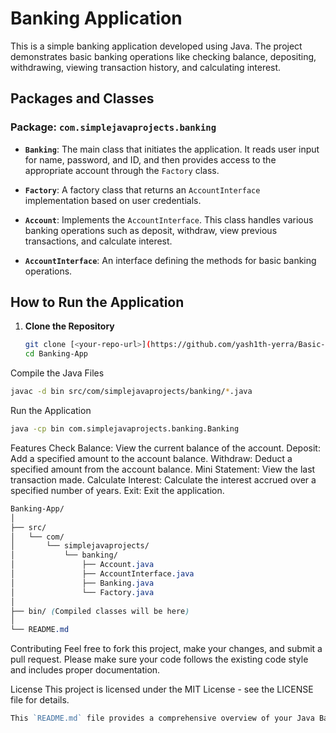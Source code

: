 # Banking Application

This is a simple banking application developed using Java. The project demonstrates basic banking operations like checking balance, depositing, withdrawing, viewing transaction history, and calculating interest.

## Packages and Classes

### Package: `com.simplejavaprojects.banking`

- **`Banking`**: The main class that initiates the application. It reads user input for name, password, and ID, and then provides access to the appropriate account through the `Factory` class.
  
- **`Factory`**: A factory class that returns an `AccountInterface` implementation based on user credentials.

- **`Account`**: Implements the `AccountInterface`. This class handles various banking operations such as deposit, withdraw, view previous transactions, and calculate interest.

- **`AccountInterface`**: An interface defining the methods for basic banking operations.

## How to Run the Application

1. **Clone the Repository**
   ```sh
   git clone [<your-repo-url>](https://github.com/yash1th-yerra/Basic-Java-Applications)
   cd Banking-App
Compile the Java Files

  ```sh
  javac -d bin src/com/simplejavaprojects/banking/*.java
  ```

Run the Application

```sh
java -cp bin com.simplejavaprojects.banking.Banking
```



Features
Check Balance: View the current balance of the account.
Deposit: Add a specified amount to the account balance.
Withdraw: Deduct a specified amount from the account balance.
Mini Statement: View the last transaction made.
Calculate Interest: Calculate the interest accrued over a specified number of years.
Exit: Exit the application.

````scss
Banking-App/
│
├── src/
│   └── com/
│       └── simplejavaprojects/
│           └── banking/
│               ├── Account.java
│               ├── AccountInterface.java
│               ├── Banking.java
│               └── Factory.java
│
├── bin/ (Compiled classes will be here)
│
└── README.md
````


Contributing
Feel free to fork this project, make your changes, and submit a pull request. Please make sure your code follows the existing code style and includes proper documentation.

License
This project is licensed under the MIT License - see the LICENSE file for details.

```go
This `README.md` file provides a comprehensive overview of your Java Banking project, including the package structure, classes, features, and instructions for running the application.
```





